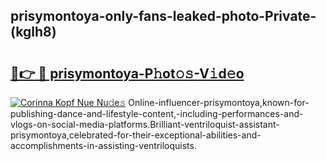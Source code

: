## prisymontoya-only-fans​-leaked-photo​-Private-(kglh8)


# <h2><a href="https://mediaupload.pro?title=prisymontoya&ref=git">🔗👉 🔴 prisymontoya-P𝚑ot𝚘𝚜-V𝚒d𝚎o</a></h2>

[![Corinna Kopf Nue Nu𝚍e𝚜](https://i.imgur.com/0qMVB7G.gif)](https://mediaupload.pro?title=prisymontoya&ref=git)
Online-influencer-prisymontoya,known-for-publishing-dance-and-lifestyle-content,-including-performances-and-vlogs-on-social-media-platforms.Brilliant-ventriloquist-assistant-prisymontoya,celebrated-for-their-exceptional-abilities-and-accomplishments-in-assisting-ventriloquists.  